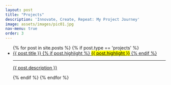 ```yaml
---
layout: post
title: "Projects"
description: 'Innovate, Create, Repeat: My Project Journey'
image: assets/images/pic01.jpg
nav-menu: true
order: 3
---
```

<!-- Main -->

<div id="main">

<!-- One -->

<!-- <section id="one">
	<div class="inner">
		<header class="major">
			<h2>Sed amet aliquam</h2>
		</header>
		<p>Nullam et orci eu lorem consequat tincidunt vivamus et sagittis magna sed nunc rhoncus condimentum sem. In efficitur ligula tate urna. Maecenas massa vel lacinia pellentesque lorem ipsum dolor. Nullam et orci eu lorem consequat tincidunt. Vivamus et sagittis libero. Nullam et orci eu lorem consequat tincidunt vivamus et sagittis magna sed nunc rhoncus condimentum sem. In efficitur ligula tate urna.</p>
	</div>
</section> -->

<!-- Two -->

<section id="two" class="spotlights">
	<ul class="horizontal-list">
	{% for post in site.posts %}
		{% if post.type == 'projects' %}
			<li class="card">
				<a href="{{ site.baseurl }}{{ post.url }}" class="image">
				<span class="header">
					{{ post.title }}
					{% if post.highlight %}
						<mark>{{ post.highlight }}</mark>
					{% endif %}
				</span>		
				<hr />
				<p class="body">
					{{ post.description }}
				</p>
				</a>
			</li>
		{% endif %}
	{% endfor %}
	</ul>
</section>

</div>
